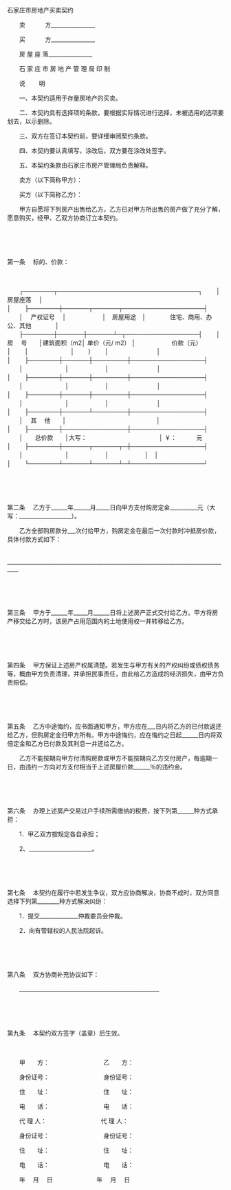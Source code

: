 



石家庄市房地产买卖契约



 

　　卖　　　 方________________

　　买　　　 方________________

　　房 屋 座 落________________　　

　　石 家 庄 市 房 地 产 管 理 局 印 制　　

　　说　　 明　　

　　一、本契约适用于存量房地产的买卖。

　　二、本契约具有选择项的条款，要根据实际情况进行选择，未被选用的选项要划去，以示删除。

　　三、双方在签订本契约前，要详细审阅契约条款。

　　四、本契约要认真填写，涂改后，双方要在涂改处签字。

　　五、本契约条款由石家庄市房产管理局负责解释。

　　卖方（以下简称甲方）：

　　买方（以下简称乙方）：　　

　　甲方自愿将下列房产出售给乙方，乙方已对甲方所出售的房产做了充分了解，愿意购买，经甲、乙双方协商订立本契约。

　　

　　

第一条
　标的、价款：

　　


　　┌───────┬─────────────────────────────────┐
　　│　 房屋座落　 │　　　　　　　　　　　　　　　　　　　　　　　　　　　　　　　　　│
　　├───────┼──────┬──────┬───────────────────┤
　　│　 产权证号　 │　　　　　　│　房屋用途　│　　　　住宅、商用、办公、其他　　　　│
　　├───────┼──────┼──────┴─┬─────────────────┤
　　│　 房　 号　　│建筑面积（m2│ 单价（元/ m2） │　　　　　　价款（元）　　　　　　│
　　│　　　　　　　│　　 ）　　 │　　　　　　　　│　　　　　　　　　　　　　　　　　│
　　├───────┼──────┼────────┼─────────────────┤
　　│　　　　　　　│　　　　　　│　　　　　　　　│　　　　　　　　　　　　　　　　　│
　　├───────┼──────┼────────┼─────────────────┤
　　│　　　　　　　│　　　　　　│　　　　　　　　│　　　　　　　　　　　　　　　　　│
　　├───────┼──────┼────────┼─────────────────┤
　　│　　　　　　　│　　　　　　│　　　　　　　　│　　　　　　　　　　　　　　　　　│
　　├───────┼──────┴────────┼─────────────────┤
　　│　 其　 他　　│　　　　　　　　　　　　　　　│　　　　　　　　　　　　　　　　　│
　　├───────┼───────────────┼─────────────────┤
　　│　　总价款　　│大写：　　　　　　　　　　　　│ ￥：　　　 元　　　　　　　　　　│
　　├───────┼──────┬──────┬─┼─────────────────┤
　　│　　　　　　　│　　　　　　│　　　　　　│　│　　　　　　　　　　　　　　　　　│
　　└───────┴──────┴──────┴─┴─────────────────┘
　　


　　

　　

第二条
　乙方于______年______月_____日向甲方支付购房定金__________元（大写：___________________）。

　　乙方全部购房款分___次付给甲方，购房定金在最后一次付款时冲抵房价款，具体付款方式如下：

　　__________________________________________________________________________________

　　

　　

第三条
　甲方于______年_____月______日将上述房产正式交付给乙方。甲方将房产移交给乙方时，该房产占用范围内的土地使用权一并转移给乙方。

　　

　　

第四条
　甲方保证上述房产权属清楚。若发生与甲方有关的产权纠纷或债权债务等，概由甲方负责清理，并承担民事责任，由此给乙方造成的经济损失，由甲方负责赔偿。

　　

　　

第五条
　乙方中途悔约，应书面通知甲方，甲方应在___日内将乙方的已付款返还给乙方，但购房定金归甲方所有。甲方中途悔约，应在悔约之日起______日内将双倍定金和乙方已付款及其利息一并还给乙方。

　　乙方不能按期向甲方付清购房款或甲方不能按期向乙方交付房产，每逾期一日，由违约一方向对方支付相当于上述房屋价款______％的违约金。

　　

　　

第六条
　办理上述房产交易过户手续所需缴纳的税费，按下列第______种方式承担：

　　1．甲乙双方按规定各自承担；

　　2、_______________________。

　　

　　

第七条
　本契约在履行中若发生争议，双方应协商解决，协商不成时，双方同意选择下列第________种方式解决纠纷：

　　1．提交______________仲裁委员会仲裁。

　　2．向有管辖权的人民法院起诉。

　　

　　

第八条
　双方协商补充协议如下：

　　___________________________________________________

　　

　　

第九条
　本契约双方签字（盖章）后生效。　

　　　

　　甲　　方：　　　　　　　　　乙　　方：

　　身份证号：　　　　　　　　　身份证号：

　　住　　址：　　　　　　　　　住　　址：

　　电　　话：　　　　　　　　　电　　话：

　　代 理 人：　　　　　　　　　代 理 人：

　　身份证号：　　　　　　　　　身份证号：

　　住　　址：　　　　　　　　　住　　址：

　　电　　话：　　　　　　　　　电　　话：　　

　　年　 月　 日　　　　　　　 年　 月　 日

　　